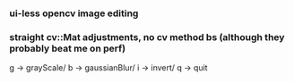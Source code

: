 ### ui-less opencv image editing 
### straight cv::Mat adjustments, no cv method bs (although they probably beat me on perf)
g -> grayScale/
b -> gaussianBlur/
i -> invert/
q -> quit


